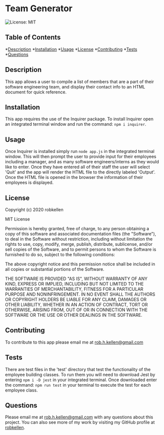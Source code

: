
  # Team Generator
  ![License: MIT](https://img.shields.io/badge/License-MIT-green.svg)
  
  ## Table of Contents

  *[Description](#description)
  *[Installation](#installation)
  *[Usage](#usage)
  *[License](#license)
  *[Contributing](#contributing)
  *[Tests](#tests)
  *[Questions](#questions)
    
  
  ## Description
  This app allows a user to compile a list of members that are a part of their software engineering team, and display their contact info to an HTML document for quick reference.


  ## Installation 
  This app requires the use of the Inquirer package.  To install Inquirer open an integrated terminal window and run the command: `npm i inquirer`. 

  ## Usage
  Once Inquirer is installed simply run `node app.js` in the integrated terminal window.  This will then prompt the user to provide input for their employees including a manager, and as many software engineers/interns as they would like to enter.  Once they have entered all of their staff the user will select 'Quit' and the app will render the HTML file to the directly labeled 'Output'.  Once the HTML file is opened in the browser the information of their employees is displayed.  

  ## License
  Copyright (c) 2020 robkellen
  
  MIT License
    
  Permission is hereby granted, free of charge, to any person obtaining a copy of this software and associated documentation files (the "Software"), to deal in the Software without restriction, including without limitation the rights to use, copy, modify, merge, publish, distribute, sublicense, and/or sell copies of the Software, and to permit persons to whom the Software is furnished to do so, subject to the following conditions:
    
  The above copyright notice and this permission notice shall be included in all copies or substantial portions of the Software.
    
  THE SOFTWARE IS PROVIDED "AS IS", WITHOUT WARRANTY OF ANY KIND, EXPRESS OR IMPLIED, INCLUDING BUT NOT LIMITED TO THE WARRANTIES OF MERCHANTABILITY, FITNESS FOR A PARTICULAR PURPOSE AND NONINFRINGEMENT. IN NO EVENT SHALL THE AUTHORS OR COPYRIGHT HOLDERS BE LIABLE FOR ANY CLAIM, DAMAGES OR OTHER LIABILITY, WHETHER IN AN ACTION OF CONTRACT, TORT OR OTHERWISE, ARISING FROM, OUT OF OR IN CONNECTION WITH THE SOFTWARE OR THE USE OR OTHER DEALINGS IN THE SOFTWARE.

  ## Contributing
  To contribute to this app please email me at rob.h.kellen@gmail.com

  ## Tests
  There are test files in the 'test' directory that test the functionality of the employee building classes.  To run them you will need to download Jest by entering `npm i -D jest` in your integrated terminal.  Once downloaded enter the command: `npm run test` in your terminal to execute the test for each employee class.
  
  ## Questions
  Please email me at rob.h.kellen@gmail.com with any questions about this project.  You can also see more of my work by visiting my GitHub profile at [robkellen](https://github.com/robkellen).

